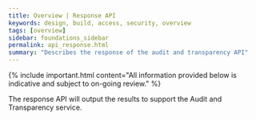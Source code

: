 ```yaml
---
title: Overview | Response API
keywords: design, build, access, security, overview
tags: [overview]
sidebar: foundations_sidebar
permalink: api_response.html
summary: "Describes the response of the audit and transparency API"
---
```


{% include important.html content="All information provided below is indicative and subject to on-going review." %}

The response API will output the results to support the Audit and Transparency service.
